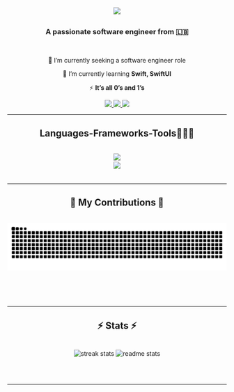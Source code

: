 

<!--
### Hi there 👋
**moaskary/moaskary** is a ✨ _special_ ✨ repository because its `README.md` (this file) appears on your GitHub profile.

Here are some ideas to get you started:

- 🔭 I’m currently working on ...
- 🌱 I’m currently learning ...
- 👯 I’m looking to collaborate on ...
- 🤔 I’m looking for help with ...
- 💬 Ask me about ...
- 📫 How to reach me: ...
- 😄 Pronouns: ...
- ⚡ Fun fact: ...
-->
<h1 align="center">
    <img src="https://readme-typing-svg.herokuapp.com/?font=Righteous&size=35&center=true&vCenter=true&width=500&height=70&duration=4000&lines=Hi+There!+👋;+I'm+Mohamad+abuabbas!;+A+CS+graduate+⚡;" />
</h1>
<h3 align="center">A passionate software engineer from 🇱🇧</h3>
<br/>

<div align="center">
 
 🔭 I’m currently seeking a software engineer role
 
 🌱 I’m currently learning **Swift, SwiftUI**
 
 ⚡ **It’s all 0’s and 1’s**

 </div>

<div align="center"> 
  <a href="mailto:mohamadabuabbass@gmail.com">
    <img src="https://skillicons.dev/icons?i=gmail" />
  </a>
  <a href="http://linkedin.com/in/mohamad-abu-abbas-8b9b78248" target="_blank">
    <img src="https://skillicons.dev/icons?i=linkedin" />
  </a>
    <a href="https://www.instagram.com/_moaskari_?igsh=cHh5dHJiNGxwa3Bz&utm_source=qr">
    <img src="https://skillicons.dev/icons?i=instagram" />
  </a>
</div>


 <hr/>
 
<h2 align="center">Languages-Frameworks-Tools👨🏻‍💻</h2>
<br/>
<div align="center">
    <img src="https://skillicons.dev/icons?i=bootstrap,html,css,vscode,git,github,Xcode,andriodStudio" /><br>
    <img src="https://skillicons.dev/icons?i=java,javascript,swift,firebase,c,python" /><br>
</div>

<br/>
<hr/>

<div align="center">
  <h2>🐍 My Contributions 🐍</h2>
  <br>
  <img alt="snake eating my contributions" src="https://raw.githubusercontent.com/moaskary/moaskary/output/github-contribution-grid-snake.svg" />
  
  <br/><br/><br/>
</div>

<hr/>

<h2 align="center">⚡ Stats ⚡</h2>
<br>
<div align=center>
 <img src="https://github-readme-stats.vercel.app/api?username=moaskary&count_private=true&theme=react&border_radius=10" alt="streak stats" />
    <img width=390 src="https://github-readme-stats.vercel.app/api?username=moaskary&count_private=true&show_icons=true&theme=react&rank_icon=github&border_radius=10" alt="readme stats" />
</div>

<br/><br/>

<hr/>

<br/>

